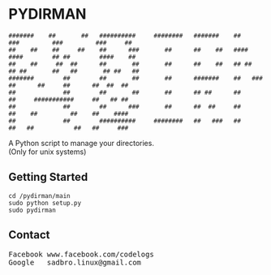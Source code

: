 # PYDIRMAN

    #######    ##       ##   ##########     ########   #######    ##        ###         ###         ###     ##  
    ##    ##    ##     ##    ##      ###       ##      ##    ##   ####     ####        ## ##        ####    ##  
    ##    ##     ##  ##      ##       ##       ##      ##    ##   ## ##   ## ##       ##   ##       ## ##   ##  
    #######        ##        ##       ##       ##      #######    ##   ###   ##      ##     ##      ##  ##  ##  
    ##             ##        ##       ##       ##      ## ##      ##         ##     ###########     ##   ## ##  
    ##             ##        ##      ###       ##      ##  ##     ##         ##    ##         ##    ##    ####  
    ##             ##        ##########     ########   ##   ###   ##         ##   ##           ##   ##     ###  


A Python script to manage your directories. \
(Only for unix systems)
## Getting Started
```
cd /pydirman/main
sudo python setup.py
sudo pydirman
```

## Contact

<pre>
Facebook www.facebook.com/codelogs
Google   sadbro.linux@gmail.com
</pre>
